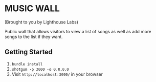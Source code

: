 MUSIC WALL
=============
(Brought to you by Lighthouse Labs)

Public wall that allows visitors to view a list of songs as well as add more songs to the list if they want.


## Getting Started

1. `bundle install`
2. `shotgun -p 3000 -o 0.0.0.0`
3. Visit `http://localhost:3000/` in your browser
